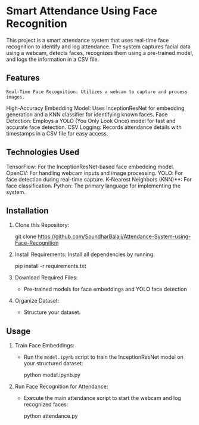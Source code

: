 

# Smart Attendance Using Face Recognition

This project is a smart attendance system that uses real-time face recognition to identify and log attendance. The system captures facial data using a webcam, detects faces, recognizes them using a pre-trained model, and logs the information in a CSV file.

## Features
    Real-Time Face Recognition: Utilizes a webcam to capture and process images.
  High-Accuracy Embedding Model: Uses InceptionResNet for embedding generation and a KNN classifier for identifying known faces.
  Face Detection: Employs a YOLO (You Only Look Once) model for fast and accurate face detection.
  CSV Logging: Records attendance details with timestamps in a CSV file for easy access.

## Technologies Used
  TensorFlow: For the InceptionResNet-based face embedding model.
  OpenCV: For handling webcam inputs and image processing.
  YOLO: For face detection during real-time capture.
  K-Nearest Neighbors (KNN)**: For face classification.
  Python: The primary language for implementing the system.

## Installation

1. Clone this Repository:
 
   git clone  https://github.com/SoundharBalaji/Attendance-System-using-Face-Recognition
 

2. Install Requirements:
   Install all dependencies by running:
  
   pip install -r requirements.txt
  
   
3. Download Required Files:
   - Pre-trained models for face embeddings and YOLO face detection 

4. Organize Dataset:
   - Structure your dataset.

## Usage

1. Train Face Embeddings:
   - Run the `model.ipynb` script to train the InceptionResNet model on your structured dataset:
    
     python model.ipynb.py

   
2. Run Face Recognition for Attendance:
   - Execute the main attendance script to start the webcam and log recognized faces:
 
     python attendance.py



